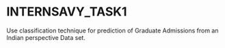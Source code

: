 # INTERNSAVY_TASK1
Use classification technique for prediction of Graduate Admissions from an Indian perspective Data set.
